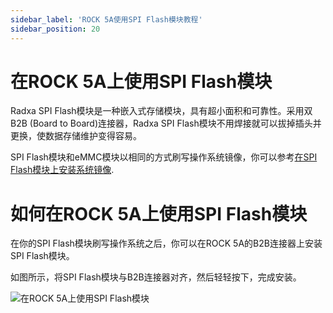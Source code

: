 ```yaml
---
sidebar_label: 'ROCK 5A使用SPI Flash模块教程'
sidebar_position: 20
---
```


# 在ROCK 5A上使用SPI Flash模块

Radxa SPI Flash模块是一种嵌入式存储模块，具有超小面积和可靠性。采用双 B2B (Board to Board)连接器，Radxa SPI Flash模块不用焊接就可以拔掉插头并更换，使数据存储维护变得容易。

SPI Flash模块和eMMC模块以相同的方式刷写操作系统镜像，你可以参考[在SPI Flash模块上安装系统镜像](https://docs.radxa.com/rock5/rock5a/getting-started/emmc-install).

# 如何在ROCK 5A上使用SPI Flash模块
在你的SPI Flash模块刷写操作系统之后，你可以在ROCK 5A的B2B连接器上安装SPI Flash模块。

如图所示，将SPI Flash模块与B2B连接器对齐，然后轻轻按下，完成安装。

![在ROCK 5A上使用SPI Flash模块](/img/accessories/spi-flash-on-rock5a.webp)

